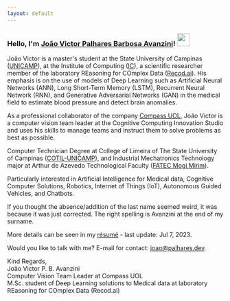 ```yaml
---
layout: default
---
```

### Hello, I'm [João Victor Palhares Barbosa Avanzini](https://www.linkedin.com/in/joao-palhares/)! <img src="https://media.giphy.com/media/hvRJCLFzcasrR4ia7z/giphy.gif" width="30px">

João Victor is a master's student at the State University of Campinas ([UNICAMP](https://www.unicamp.br/)), at the Institute of Computing ([IC](https://ic.unicamp.br/)), a scientific researcher member of the laboratory REasoning for COmplex Data ([Recod.ai](https://recod.ai/)). His emphasis is on the use of models of Deep Learning such as Artificial Neural Networks (ANN), Long Short-Term Memory (LSTM), Recurrent Neural Network (RNN), and Generative Adversarial Networks (GAN) in the medical field to estimate blood pressure and detect brain anomalies.

As a professional collaborator of the company [Compass UOL](https://compass.uol/), João Victor is a computer vision team leader at the Cognitive Computing Innovation Studio and uses his skills to manage teams and instruct them to solve problems as best as possible.

Computer Technician Degree at College of Limeira of The State University of Campinas ([COTIL-UNICAMP](https://www.cotil.unicamp.br/)), and Industrial Mechatronics Technology major at Arthur de Azevedo Technological Faculty ([FATEC Mogi Mirim](https://fatecmm.edu.br/)).

Particularly interested in Artificial Intelligence for Medical data, Cognitive Computer Solutions, Robotics, Internet of Things (IoT), Autonomous Guided Vehicles, and Chatbots.

If you thought the absence/addition of the last name seemed weird, it was because it was just corrected. The right spelling is Avanzini at the end of my surname.

More details can be seen in my [résumé](./assets/src/resume.pdf) - last update: Jul 7, 2023.

Would you like to talk with me? E-mail for contact: <a href="mailto:joao@palhares.dev">joao@palhares.dev</a>.

Kind Regards,<br>
João Victor P. B. Avanzini<br>
Computer Vision Team Leader at Compass UOL<br>
M.Sc. student of Deep Learning solutions to Medical data at laboratory REasoning for COmplex Data (Recod.ai)